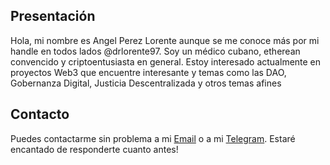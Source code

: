 ## Presentación

Hola, mi nombre es Angel Perez Lorente aunque se me conoce más por mi handle en todos lados @drlorente97. Soy un médico cubano, etherean convencido y criptoentusiasta en general.
Estoy interesado actualmente en proyectos Web3 que encuentre interesante y temas como las DAO, Gobernanza Digital, Justicia Descentralizada y otros temas afines


## Contacto

Puedes contactarme sin problema a mi [Email](mailto:drlorente97@gmail.com) o a mi [Telegram](https://t.me/drlorente97). Estaré encantado de responderte cuanto antes!
